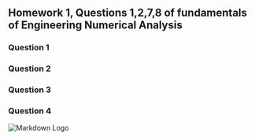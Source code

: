 ## Homework 1, Questions 1,2,7,8 of fundamentals of Engineering Numerical Analysis 
### Question 1 
### Question 2 
### Question 3 
### Question 4 

<!-- Images -->
![Markdown Logo](https://github.com/zomorodiyan/MAE-5093/tree/main/hw1/1_b.png)
